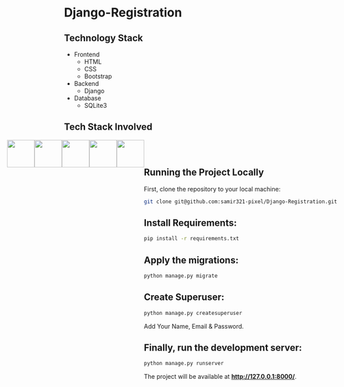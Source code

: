 # Django-Registration

## Technology Stack

* Frontend
  * HTML
  * CSS
  * Bootstrap
* Backend
  * Django
* Database
  * SQLite3

## Tech Stack Involved

<div style="display: flex;justify-content: center;">

<img height="64px" width="auto" src="https://image.flaticon.com/icons/svg/919/919852.svg">
<img height="64px" width="auto" src="https://www.w3schools.com/whatis/img_css.jpg">
<img height="64px" width="auto" src="https://www.drupal.org/files/project-images/bootstrap-stack.png">
<img height="64px" width="auto" src="https://upload.wikimedia.org/wikipedia/commons/thumb/6/61/HTML5_logo_and_wordmark.svg/1200px-HTML5_logo_and_wordmark.svg.png">
<img height="64px" width="auto" src="https://twilio-cms-prod.s3.amazonaws.com/images/django-dark.width-808.png">
<div/>

<br/>
<br/>

## Running the Project Locally

First, clone the repository to your local machine:

```bash
git clone git@github.com:samir321-pixel/Django-Registration.git
```

## Install Requirements:

```bash
pip install -r requirements.txt
```

## Apply the migrations:

```bash
python manage.py migrate
```
## Create Superuser:

```bash
python manage.py createsuperuser
```
Add Your Name, Email & Password.

## Finally, run the development server:

```bash
python manage.py runserver
```

The project will be available at **http://127.0.0.1:8000/**.

